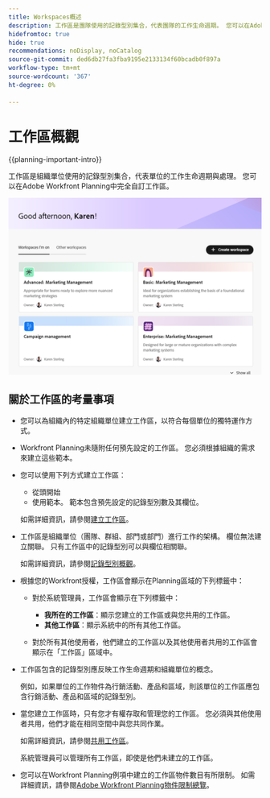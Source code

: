 ```yaml
---
title: Workspaces概述
description: 工作區是團隊使用的記錄型別集合，代表團隊的工作生命週期。 您可以在Adobe Workfront Planning中完全自訂工作區，以符合組織單位的工作流程。
hidefromtoc: true
hide: true
recommendations: noDisplay, noCatalog
source-git-commit: ded6db27fa3fba9195e2133134f60bcadb0f897a
workflow-type: tm+mt
source-wordcount: '367'
ht-degree: 0%

---
```


<!--udpate the metadata with real information when making this avilable in TOC and in the left nav-->

# 工作區概觀

{{planning-important-intro}}

工作區是組織單位使用的記錄型別集合，代表單位的工作生命週期與處理。 您可以在Adobe Workfront Planning中完全自訂工作區。

<!--replace shot below with new tab name for Workspaces I'm on-->

![](assets/workspaces-landing-page-admin-account.png)

## 關於工作區的考量事項

* 您可以為組織內的特定組織單位建立工作區，以符合每個單位的獨特運作方式。
* Workfront Planning未隨附任何預先設定的工作區。 您必須根據組織的需求來建立這些範本。
* 您可以使用下列方式建立工作區：

   * 從頭開始
   * 使用範本。 範本包含預先設定的記錄型別數及其欄位。

  如需詳細資訊，請參閱[建立工作區](/help/quicksilver/planning/architecture/create-workspaces.md)。
* 工作區是組織單位（團隊、群組、部門或部門）進行工作的架構。 欄位無法建立關聯。 只有工作區中的記錄型別可以與欄位相關聯。

  如需詳細資訊，請參閱[記錄型別概觀](/help/quicksilver/planning/architecture/overview-of-record-types.md)。
* 根據您的Workfront授權，工作區會顯示在Planning區域的下列標籤中：

   * 對於系統管理員，工作區會顯示在下列標籤中：

      * **我所在的工作區**：顯示您建立的工作區或與您共用的工作區。
      * **其他工作區**：顯示系統中的所有其他工作區。

   * 對於所有其他使用者，他們建立的工作區以及其他使用者共用的工作區會顯示在「工作區」區域中。

* 工作區包含的記錄型別應反映工作生命週期和組織單位的概念。

  例如，如果單位的工作物件為行銷活動、產品和區域，則該單位的工作區應包含行銷活動、產品和區域的記錄型別。
* 當您建立工作區時，只有您才有權存取和管理您的工作區。 您必須與其他使用者共用，他們才能在相同空間中與您共同作業。

  如需詳細資訊，請參閱[共用工作區](/help/quicksilver/planning/access/share-workspaces.md)。

  系統管理員可以管理所有工作區，即使是他們未建立的工作區。

<!--make this live with the GA: * There is no limit for how many workspaces you can create in your environment. However, we recommend not to have too many workspaces, as they could become hard to manage and your workflows might be too fragmented.-->

* 您可以在Workfront Planning例項中建立的工作區物件數目有所限制。 如需詳細資訊，請參閱[Adobe Workfront Planning物件限制總覽](/help/quicksilver/planning/general/limitations-overview.md)。



